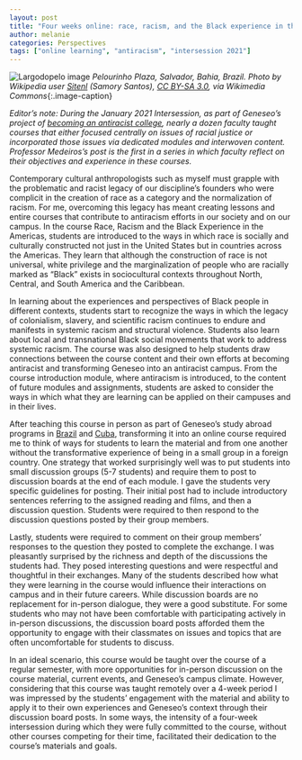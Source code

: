 ```yaml
---
layout: post
title: "Four weeks online: race, racism, and the Black experience in the Americas" 
author: melanie
categories: Perspectives
tags: ["online learning", "antiracism", "intersession 2021"]
---
```


![Largodopelo image](https://upload.wikimedia.org/wikipedia/commons/5/52/Largodopelo.jpg)
*Pelourinho Plaza, Salvador, Bahia, Brazil. Photo by Wikipedia user [Sitenl](https://commons.wikimedia.org/wiki/File:Largodopelo.jpg) (Samory Santos), [CC BY-SA 3.0](ttp://creativecommons.org/licenses/by-sa/3.0/), via Wikimedia Commons*{:.image-caption}

*Editor’s note: During the January 2021 Intersession, as part of Geneseo’s project of [becoming an antiracist college](https://www.geneseo.edu/tlc/becoming-antiracist-college-project), nearly a dozen faculty taught courses that either focused centrally on issues of racial justice or incorporated those issues via dedicated modules and interwoven content. Professor Medeiros’s post is the first in a series in which faculty reflect on their objectives and experience in these courses.*

Contemporary cultural anthropologists such as myself must grapple with the problematic and racist legacy of our discipline’s founders who were complicit in the creation of race as a category and the normalization of racism. For me, overcoming this legacy has meant creating lessons and entire courses that contribute to antiracism efforts in our society and on our campus. In the course Race, Racism and the Black Experience in the Americas, students are introduced to the ways in which race is socially and culturally constructed not just in the United States but in countries across the Americas. They learn that although the construction of race is not universal, white privilege and the marginalization of people who are racially marked as “Black” exists in sociocultural contexts throughout North, Central, and South America and the Caribbean.

<!--more-->

In learning about the experiences and perspectives of Black people in different contexts, students start to recognize the ways in which the legacy of colonialism, slavery, and scientific racism continues to endure and manifests in systemic racism and structural violence. Students also learn about local and transnational Black social movements that work to address systemic racism. The course was also designed to help students draw connections between the course content and their own efforts at becoming antiracist and transforming Geneseo into an antiracist campus. From the course introduction module, where antiracism is introduced, to the content of future modules and assignments, students are asked to consider the ways in which what they are learning can be applied on their campuses and in their lives.

After teaching this course in person as part of Geneseo’s study abroad programs in [Brazil](https://suny-geneseo-horizons.symplicity.com/index.php?s=programs&mode=form&id=76aeb053a8bfe5a8ccfc00daf5475745) and [Cuba](https://suny-geneseo-horizons.symplicity.com/?s=programs&mode=form&id=924d9363c61214fe2fae33bfa29fd364), transforming it into an online course required me to think of ways for students to learn the material and from one another without the transformative experience of being in a small group in a foreign country. One strategy that worked surprisingly well was to put students into small discussion groups (5-7 students) and require them to post to discussion boards at the end of each module. I gave the students very specific guidelines for posting. Their initial post had to include introductory sentences referring to the assigned reading and films, and then a discussion question. Students were required to then respond to the discussion questions posted by their group members.

Lastly, students were required to comment on their group members’ responses to the question they posted to complete the exchange. I was pleasantly surprised by the richness and depth of the discussions the students had. They posed interesting questions and were respectful and thoughtful in their exchanges. Many of the students described how what they were learning in the course would influence their interactions on campus and in their future careers. While discussion boards are no replacement for in-person dialogue, they were a good substitute. For some students who may not have been comfortable with participating actively in in-person discussions, the discussion board posts afforded them the opportunity to engage with their classmates on issues and topics that are often uncomfortable for students to discuss.

In an ideal scenario, this course would be taught over the course of a regular semester, with more opportunities for in-person discussion on the course material, current events, and Geneseo’s campus climate. However, considering that this course was taught remotely over a 4-week period I was impressed by the students’ engagement with the material and ability to apply it to their own experiences and Geneseo’s context through their discussion board posts. In some ways, the intensity of a four-week intersession during which they were fully committed to the course, without other courses competing for their time, facilitated their dedication to the course’s materials and goals.
